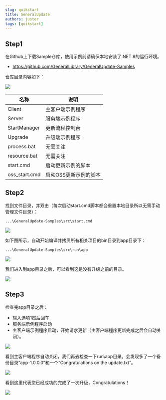 ```yaml
---
slug: quikstart
title: GeneralUpdate
authors: juster
tags: [quikstart]
---
```




## Step1

在Github上下载Sample仓库，使用示例前请确保本地安装了.NET 8的运行环境。

- https://github.com/GeneralLibrary/GeneralUpdate-Samples

仓库目录内容如下：

![](imgs\content.png)

| 名称          | 说明                  |
| ------------- | --------------------- |
| Client        | 主客户端示例程序      |
| Server        | 服务端示例程序        |
| StartManager  | 更新流程控制台        |
| Upgrade       | 升级端示例程序        |
| process.bat   | 无需关注              |
| resource.bat  | 无需关注              |
| start.cmd     | 启动更新示例的脚本    |
| oss_start.cmd | 启动OSS更新示例的脚本 |



## Step2

找到文件目录，并双击（每次启动start.cmd脚本都会重置本地目录所以无需手动管理文件目录）：

```shell
...\GeneralUpdate-Samples\src\start.cmd
```

![](imgs\build.png)



如下图所示，自动开始编译并拷贝所有相关项目的bin目录到app目录下：

```
...\GeneralUpdate-Samples\src\run\app
```

![](imgs\build.png)



我们进入到app目录之后，可以看到这是没有升级之前的目录。

![](imgs\rundir.png)



## Step3

检查完app目录之后：

- 输入选项1然后回车
- 服务端示例程序启动
- 主客户端示例程序启动，开始请求更新（主客户端程序更新完成之后会自动关闭）。

![](imgs\upgrade.png)



看到主客户端程序自动关闭，我们再去检查一下run\app目录。会发现多了一个备份目录“app-1.0.0.0”和一个“Congratulations on the update.txt”。

![](imgs\rundir2.png)

看到这里代表您已经成功的完成了一次升级，Congratulations！

![](imgs\result.png)
